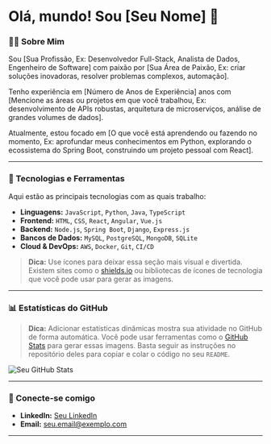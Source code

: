 # Olá, mundo! Sou [Seu Nome] 👋

### 👨‍💻 Sobre Mim
Sou [Sua Profissão, Ex: Desenvolvedor Full-Stack, Analista de Dados, Engenheiro de Software] com paixão por [Sua Área de Paixão, Ex: criar soluções inovadoras, resolver problemas complexos, automação].

Tenho experiência em [Número de Anos de Experiência] anos com [Mencione as áreas ou projetos em que você trabalhou, Ex: desenvolvimento de APIs robustas, arquitetura de microserviços, análise de grandes volumes de dados].

Atualmente, estou focado em [O que você está aprendendo ou fazendo no momento, Ex: aprofundar meus conhecimentos em Python, explorando o ecossistema do Spring Boot, construindo um projeto pessoal com React].

---

### 🚀 Tecnologias e Ferramentas

Aqui estão as principais tecnologias com as quais trabalho:

* **Linguagens:** `JavaScript`, `Python`, `Java`, `TypeScript`
* **Frontend:** `HTML`, `CSS`, `React`, `Angular`, `Vue.js`
* **Backend:** `Node.js`, `Spring Boot`, `Django`, `Express.js`
* **Bancos de Dados:** `MySQL`, `PostgreSQL`, `MongoDB`, `SQLite`
* **Cloud & DevOps:** `AWS`, `Docker`, `Git`, `CI/CD`

> **Dica:** Use ícones para deixar essa seção mais visual e divertida. Existem sites como o [shields.io](https://shields.io/) ou bibliotecas de ícones de tecnologia que você pode usar para gerar as imagens.

---

### 📊 Estatísticas do GitHub

> **Dica:** Adicionar estatísticas dinâmicas mostra sua atividade no GitHub de forma automática. Você pode usar ferramentas como o [GitHub Stats](https://github.com/anuraghazra/github-readme-stats) para gerar essas imagens. Basta seguir as instruções no repositório deles para copiar e colar o código no seu `README`.

![Seu GitHub Stats](https://github-readme-stats.vercel.app/api?username=[victorfelipesl]&show_icons=true&theme=default)

---

### 🔗 Conecte-se comigo

* **LinkedIn:** [Seu LinkedIn](https://www.linkedin.com/in/[seu-perfil-do-linkedin])
* **Email:** [seu.email@exemplo.com](mailto:victorfelipe1823@gmail.com)

---
